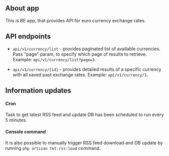 About app
---

This is BE app, that provides API for euro currency exchange rates.

API endpoints
---

- `api/v1/currency/list` - provides paginated list of available currencies.
Pass "page" param, to specify which page of results to retrieve. 
Example: `api/v1/currency/list?page=3`.

- `api/v1/currency/{id}` - provides detailed results of a specific currency
with all saved past exchange rates.
Example: `api/v1/currency/3`.

Information updates
---

#### Cron
Task to get latest RSS feed and update DB has been scheduled to run every 5 minutes.

#### Console command
It is also possible to manually trigger RSS feed download and DB update by running
`php artisan tet:rss:load` command.
